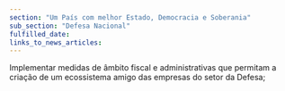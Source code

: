```yaml
---
section: "Um País com melhor Estado, Democracia e Soberania"
sub_section: "Defesa Nacional"
fulfilled_date:
links_to_news_articles:
---
```


Implementar medidas de âmbito fiscal e administrativas que permitam a criação de um ecossistema amigo das empresas do setor da Defesa;